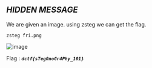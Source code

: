 ## ***HIDDEN MESSAGE***

We are given an image. using zsteg we can get the flag.

```zsteg fri.png```

![image](https://user-images.githubusercontent.com/73250884/118491474-aa6b1f80-b73c-11eb-803a-2f611545503d.png)

Flag : ***```dctf{sTeg0noGr4Phy_101}```***
